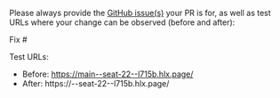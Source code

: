 Please always provide the [GitHub issue(s)](../issues) your PR is for, as well as test URLs where your change can be observed (before and after):

Fix #<gh-issue-id>

Test URLs:
- Before: https://main--seat-22--l715b.hlx.page/
- After: https://<branch>--seat-22--l715b.hlx.page/
